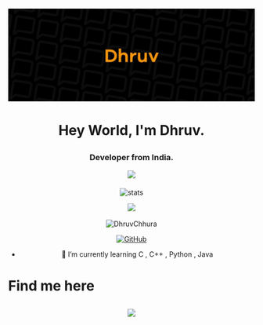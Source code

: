 <p align="center"> <img src="dhruv.jpg" alt="me!"/></p>

# <p align="center">Hey World, I'm Dhruv. </p>
### <p align="center">Developer from India. <p align="center"><img src="https://media2.giphy.com/media/llarwdtFqG63IlqUR1/giphy.gif" width="60"></p> </p>

<p align="center"> <img src="https://github-readme-stats.vercel.app/api?username=DhruvChhura&bg_color=30,e96443,904e95&title_color=fff&text_color=fff" alt="stats"/><br></p>
<p align="center"> <img src="https://github-readme-streak-stats.herokuapp.com/?user=DhruvChhura&theme=dark"/></p>
<div align="center">

<p align="center"> <img src="https://komarev.com/ghpvc/?username=DhruvChhura&style=flat-square" alt="DhruvChhura" /> </p>

[![GitHub](https://img.shields.io/badge/dynamic/json?logo=github&label=GitHub+Followers&labelColor=282c34&color=181717&query=%24.data.totalSubs&url=https%3A%2F%2Fapi.spencerwoo.com%2Fsubstats%2F%3Fsource%3Dgithub%26queryKey%3DDhruvChhura&longCache=true)](https://github.com/DhruvChhura) 

- 🌱 I’m currently learning C , C++ , Python , Java

# <p align="left"> Find me here </p>

  <a href="https://t.me/DhruvChhura">
     <img align="center"| Telegram" width="48px" src="https://cdn.jsdelivr.net/npm/simple-icons@v3/icons/telegram.svg"/>
  </a> 
